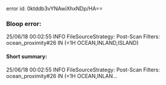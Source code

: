 error id: 0ktddb3vYNAwiXhxNDp/HA==
### Bloop error:

25/06/18 00:02:55 INFO FileSourceStrategy: Post-Scan Filters: ocean_proximity#26 IN (<1H OCEAN,INLAND,ISLAND)
#### Short summary: 

25/06/18 00:02:55 INFO FileSourceStrategy: Post-Scan Filters: ocean_proximity#26 IN (<1H OCEAN,INLAN...